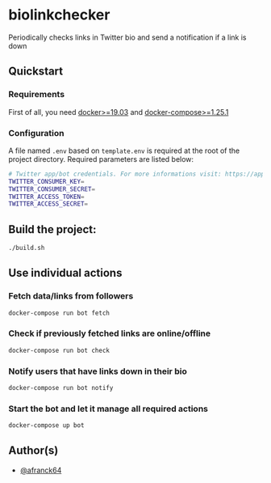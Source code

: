 # biolinkchecker
Periodically checks links in Twitter bio and send a notification if a link is down

## Quickstart
### Requirements
First of all, you need [docker>=19.03](https://docs.docker.com/install/) and [docker-compose>=1.25.1](https://docs.docker.com/compose/install/)

### Configuration
A file named `.env` based on `template.env` is required at the root of the project directory.
Required parameters are listed below:
```bash
# Twitter app/bot credentials. For more informations visit: https://apps.twitter.com/
TWITTER_CONSUMER_KEY=
TWITTER_CONSUMER_SECRET=
TWITTER_ACCESS_TOKEN=
TWITTER_ACCESS_SECRET=
```

## Build the project:
```bash
./build.sh
```

## Use individual actions

### Fetch data/links from followers
```bash
docker-compose run bot fetch
```

### Check if previously fetched links are online/offline
```bash
docker-compose run bot check
```

### Notify users that have links down in their bio
```bash
docker-compose run bot notify
```

### Start the bot and let it manage all required actions
```bash
docker-compose up bot
```


## Author(s)
- [@afranck64](https://github.com/afranck64)
